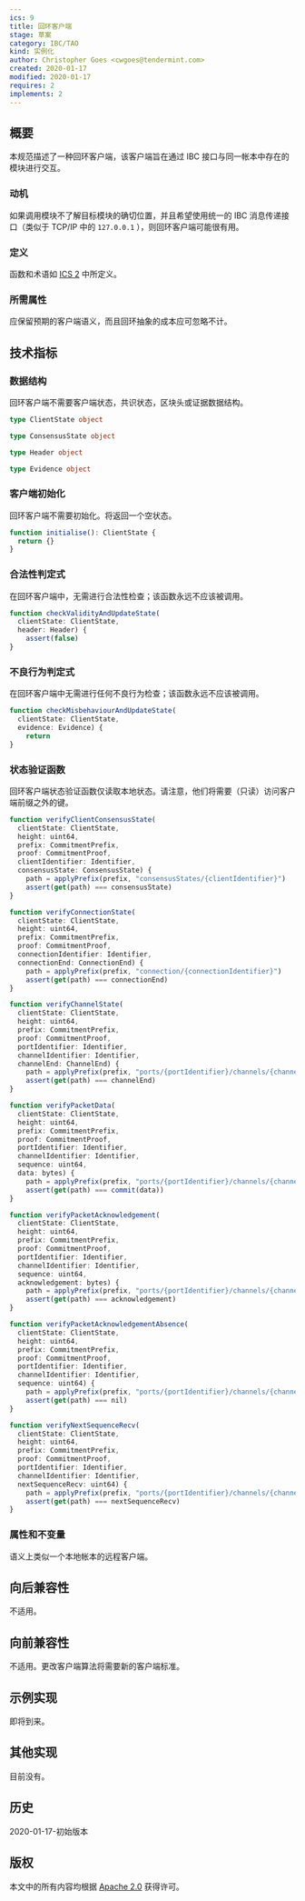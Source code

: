 ```yaml
---
ics: 9
title: 回环客户端
stage: 草案
category: IBC/TAO
kind: 实例化
author: Christopher Goes <cwgoes@tendermint.com>
created: 2020-01-17
modified: 2020-01-17
requires: 2
implements: 2
---
```


## 概要

本规范描述了一种回环客户端，该客户端旨在通过 IBC 接口与同一帐本中存在的模块进行交互。

### 动机

如果调用模块不了解目标模块的确切位置，并且希望使用统一的 IBC 消息传递接口（类似于 TCP/IP 中的 `127.0.0.1` ），则回环客户端可能很有用。

### 定义

函数和术语如 [ICS 2](../../core/ics-002-client-semantics) 中所定义。

### 所需属性

应保留预期的客户端语义，而且回环抽象的成本应可忽略不计。

## 技术指标

### 数据结构

回环客户端不需要客户端状态，共识状态，区块头或证据数据结构。

```typescript
type ClientState object

type ConsensusState object

type Header object

type Evidence object
```

### 客户端初始化

回环客户端不需要初始化。将返回一个空状态。

```typescript
function initialise(): ClientState {
  return {}
}
```

### 合法性判定式

在回环客户端中，无需进行合法性检查；该函数永远不应该被调用。

```typescript
function checkValidityAndUpdateState(
  clientState: ClientState,
  header: Header) {
    assert(false)
}
```

### 不良行为判定式

在回环客户端中无需进行任何不良行为检查；该函数永远不应该被调用。

```typescript
function checkMisbehaviourAndUpdateState(
  clientState: ClientState,
  evidence: Evidence) {
    return
}
```

### 状态验证函数

回环客户端状态验证函数仅读取本地状态。请注意，他们将需要（只读）访问客户端前缀之外的键。

```typescript
function verifyClientConsensusState(
  clientState: ClientState,
  height: uint64,
  prefix: CommitmentPrefix,
  proof: CommitmentProof,
  clientIdentifier: Identifier,
  consensusState: ConsensusState) {
    path = applyPrefix(prefix, "consensusStates/{clientIdentifier}")
    assert(get(path) === consensusState)
}

function verifyConnectionState(
  clientState: ClientState,
  height: uint64,
  prefix: CommitmentPrefix,
  proof: CommitmentProof,
  connectionIdentifier: Identifier,
  connectionEnd: ConnectionEnd) {
    path = applyPrefix(prefix, "connection/{connectionIdentifier}")
    assert(get(path) === connectionEnd)
}

function verifyChannelState(
  clientState: ClientState,
  height: uint64,
  prefix: CommitmentPrefix,
  proof: CommitmentProof,
  portIdentifier: Identifier,
  channelIdentifier: Identifier,
  channelEnd: ChannelEnd) {
    path = applyPrefix(prefix, "ports/{portIdentifier}/channels/{channelIdentifier}")
    assert(get(path) === channelEnd)
}

function verifyPacketData(
  clientState: ClientState,
  height: uint64,
  prefix: CommitmentPrefix,
  proof: CommitmentProof,
  portIdentifier: Identifier,
  channelIdentifier: Identifier,
  sequence: uint64,
  data: bytes) {
    path = applyPrefix(prefix, "ports/{portIdentifier}/channels/{channelIdentifier}/packets/{sequence}")
    assert(get(path) === commit(data))
}

function verifyPacketAcknowledgement(
  clientState: ClientState,
  height: uint64,
  prefix: CommitmentPrefix,
  proof: CommitmentProof,
  portIdentifier: Identifier,
  channelIdentifier: Identifier,
  sequence: uint64,
  acknowledgement: bytes) {
    path = applyPrefix(prefix, "ports/{portIdentifier}/channels/{channelIdentifier}/acknowledgements/{sequence}")
    assert(get(path) === acknowledgement)
}

function verifyPacketAcknowledgementAbsence(
  clientState: ClientState,
  height: uint64,
  prefix: CommitmentPrefix,
  proof: CommitmentProof,
  portIdentifier: Identifier,
  channelIdentifier: Identifier,
  sequence: uint64) {
    path = applyPrefix(prefix, "ports/{portIdentifier}/channels/{channelIdentifier}/acknowledgements/{sequence}")
    assert(get(path) === nil)
}

function verifyNextSequenceRecv(
  clientState: ClientState,
  height: uint64,
  prefix: CommitmentPrefix,
  proof: CommitmentProof,
  portIdentifier: Identifier,
  channelIdentifier: Identifier,
  nextSequenceRecv: uint64) {
    path = applyPrefix(prefix, "ports/{portIdentifier}/channels/{channelIdentifier}/nextSequenceRecv")
    assert(get(path) === nextSequenceRecv)
}
```

### 属性和不变量

语义上类似一个本地帐本的远程客户端。

## 向后兼容性

不适用。

## 向前兼容性

不适用。更改客户端算法将需要新的客户端标准。

## 示例实现

即将到来。

## 其他实现

目前没有。

## 历史

2020-01-17-初始版本

## 版权

本文中的所有内容均根据 [Apache 2.0](https://www.apache.org/licenses/LICENSE-2.0) 获得许可。
